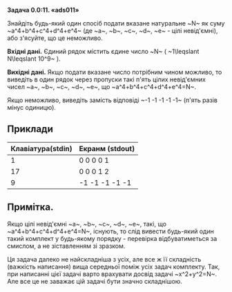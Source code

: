 **Задача 0.0:11. «ads011»**

Знайдіть будь-який один спосіб подати вказане натуральне ~N~ як суму ~a^4+b^4+c^4+d^4+e^4~ (де ~a~, ~b~, ~c~, ~d~, ~e~ - цілі невід'ємні), або з'ясуйте, що це неможливо.

**Вхідні дані.** Єдиний рядок містить єдине число ~N~ ( ~1\leqslant N\leqslant 10^9~ ).

**Вихідні дані.** Якщо подати вказане число потрібним чином можливо, то виведіть в один рядок через пропуски такі п'ять цілих невід'ємних чисел ~a~, ~b~, ~c~, ~d~, ~e~, що ~a^4+b^4+c^4+d^4+e^4=N~.

Якщо неможливо, виведіть замість відповіді ~-1 -1 -1 -1 -1~ (п'ять разів мінус одиницю).

## Приклади
| Клавіатура(stdin) | Екранм (stdout) |
|-------------------|-----------------|
| 1                 | 0 0 0 0 1       |
| 17                | 0 0 0 1 2       |
| 9                 | -1 -1 -1 -1 -1  |

## Примітка.
Якщо цілі невід'ємні ~a~, ~b~, ~c~, ~d~, ~e~, такі, що ~a^4+b^4+c^4+d^4+e^4=N~, існують, то слід вивести будь-який один такий комплект у будь-якому порядку - перевірка відбуватиметься за смислом, а не зіставленням зі зразком.

Ця задача далеко не найскладніша з усіх, але все ж її складність (важкість написання) вища середньої поміж усіх задач комплекту. Так, при написанні цієї задачі варто врахувати досвід задачі ~x^2+y^2=N~. Але все це не заважає цій задачі бути значно складнішою.

